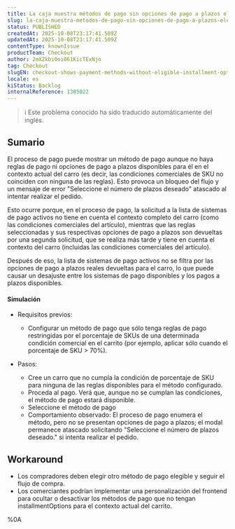 ```yaml
---
title: La caja muestra métodos de pago sin opciones de pago a plazos elegibles
slug: la-caja-muestra-metodos-de-pago-sin-opciones-de-pago-a-plazos-elegibles
status: PUBLISHED
createdAt: 2025-10-08T23:17:41.509Z
updatedAt: 2025-10-08T23:17:41.509Z
contentType: knownIssue
productTeam: Checkout
author: 2mXZkbi0oi061KicTExNjo
tag: Checkout
slugEN: checkout-shows-payment-methods-without-eligible-installment-options
locale: es
kiStatus: Backlog
internalReference: 1305022
---
```


>ℹ️ Este problema conocido ha sido traducido automáticamente del inglés.

## Sumario


El proceso de pago puede mostrar un método de pago aunque no haya reglas de pago ni opciones de pago a plazos disponibles para él en el contexto actual del carro (es decir, las condiciones comerciales de SKU no coinciden con ninguna de las reglas). Esto provoca un bloqueo del flujo y un mensaje de error "Seleccione el número de plazos deseado" atascado al intentar realizar el pedido.

Esto ocurre porque, en el proceso de pago, la solicitud a la lista de sistemas de pago activos no tiene en cuenta el contexto completo del carro (como las condiciones comerciales del artículo), mientras que las reglas seleccionadas y sus respectivas opciones de pago a plazos son devueltas por una segunda solicitud, que se realiza más tarde y tiene en cuenta el contexto del carro (incluidas las condiciones comerciales del artículo).

Después de eso, la lista de sistemas de pago activos no se filtra por las opciones de pago a plazos reales devueltas para el carro, lo que puede causar un desajuste entre los sistemas de pago disponibles y los pagos a plazos disponibles.


#### Simulación



- Requisitos previos:
  - Configurar un método de pago que sólo tenga reglas de pago restringidas por el porcentaje de SKUs de una determinada condición comercial en el carrito (por ejemplo, aplicar sólo cuando el porcentaje de SKU > 70%).

- Pasos:
  - Cree un carro que no cumpla la condición de porcentaje de SKU para ninguna de las reglas disponibles para el método configurado.
  - Proceda al pago. Verá que, aunque no se cumplan las condiciones, el método de pago estará disponible.
  - Seleccione el método de pago
  - Comportamiento observado: El proceso de pago enumera el método, pero no se presentan opciones de pago a plazos; el modal permanece atascado solicitando "Seleccione el número de plazos deseado." si intenta realizar el pedido.

## Workaround



- Los compradores deben elegir otro método de pago elegible y seguir el flujo de compra.
- Los comerciantes podrían implementar una personalización del frontend para ocultar o desactivar los métodos de pago que no tengan installmentOptions para el contexto actual del carrito.



%0A